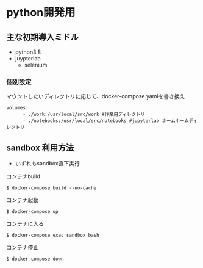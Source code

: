 # python開発用

## 主な初期導入ミドル
- python3.8
- juypterlab
  - selenium

### 個別設定
マウントしたいディレクトリに応じて、docker-compose.yamlを書き換え

```    
volumes:
      - ./work:/usr/local/src/work #作業用ディレクトリ
      - ./notebooks:/usr/local/src/notebooks #jupyterlab ホームホームディレクトリ 
```

## sandbox 利用方法

- いずれもsandbox直下実行


コンテナbuild

```
$ docker-compose build --no-cache
```

コンテナ起動

```
$ docker-compose up
```

コンテナに入る

```
$ docker-compose exec sandbox bash
```

コンテナ停止

```
$ docker-compose down
```
